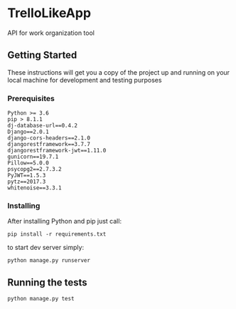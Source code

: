 # TrelloLikeApp

API for work organization tool

## Getting Started

These instructions will get you a copy of the project up and running on your local machine for development and testing purposes

### Prerequisites

```
Python >= 3.6
pip > 8.1.1
dj-database-url==0.4.2
Django==2.0.1
django-cors-headers==2.1.0
djangorestframework==3.7.7
djangorestframework-jwt==1.11.0
gunicorn==19.7.1
Pillow==5.0.0
psycopg2==2.7.3.2
PyJWT==1.5.3
pytz==2017.3
whitenoise==3.3.1

```

### Installing

After installing Python and pip just call:

```
pip install -r requirements.txt
```

to start dev server simply:

```
python manage.py runserver
```


## Running the tests

```
python manage.py test
```

